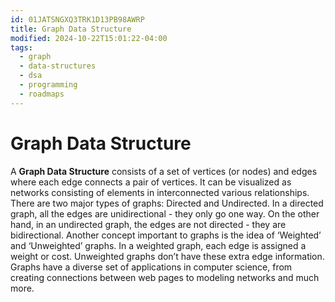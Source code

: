 ```yaml
---
id: 01JATSNGXQ3TRK1D13PB98AWRP
title: Graph Data Structure
modified: 2024-10-22T15:01:22-04:00
tags:
  - graph
  - data-structures
  - dsa
  - programming
  - roadmaps
---
```

# Graph Data Structure

A **Graph Data Structure** consists of a set of vertices (or nodes) and edges where each edge connects a pair of vertices. It can be visualized as networks consisting of elements in interconnected various relationships. There are two major types of graphs: Directed and Undirected. In a directed graph, all the edges are unidirectional - they only go one way. On the other hand, in an undirected graph, the edges are not directed - they are bidirectional. Another concept important to graphs is the idea of ‘Weighted’ and ‘Unweighted’ graphs. In a weighted graph, each edge is assigned a weight or cost. Unweighted graphs don’t have these extra edge information. Graphs have a diverse set of applications in computer science, from creating connections between web pages to modeling networks and much more.